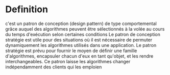# Definition

c'est un patron de conception (design pattern) de type comportemental grâce auquel des algorithmes peuvent être sélectionnés à la volée au cours du temps d'exécution selon certaines conditions
Le patron de conception stratégie est utile pour des situations où il est nécessaire de permuter dynamiquement les algorithmes utilisés dans une application. Le patron stratégie est prévu pour fournir le moyen de définir une famille d'algorithmes, encapsuler chacun d'eux en tant qu'objet, et les rendre interchangeables. Ce patron laisse les algorithmes changer indépendamment des clients qui les emploien

